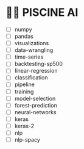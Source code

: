 #   🏊‍♀️ PISCINE AI

+   [ ] numpy
+   [ ] pandas
+   [ ] visualizations
+   [ ] data-wrangling
+   [ ] time-series
+   [ ] backtesting-sp500
+   [ ] linear-regression
+   [ ] classification
+   [ ] pipeline
+   [ ] training
+   [ ] model-selection
+   [ ] forest-prediction
+   [ ] neural-networks
+   [ ] keras
+   [ ] keras-2
+   [ ] nlp
+   [ ] nlp-spacy